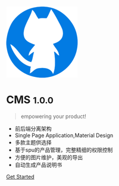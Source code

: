 
![logo](_media/icon.png)

# CMS <small>1.0.0</small>

> empowering your product!

* 前后端分离架构
* Single Page Application,Material Design
* 多款主题供选择 
* 基于spu的产品管理，完整精细的权限控制
* 方便的图片维护，美观的导出
* 自动生成产品说明书

<!-- [CMS](http://10.98.10.166) -->
[Get Started](#标题)